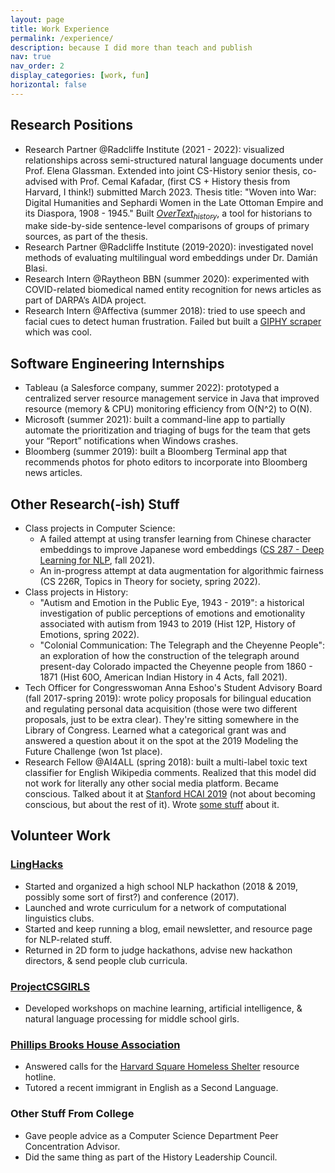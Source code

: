 ```yaml
---
layout: page
title: Work Experience
permalink: /experience/
description: because I did more than teach and publish
nav: true
nav_order: 2
display_categories: [work, fun]
horizontal: false
---
```


## Research Positions
- Research Partner @Radcliffe Institute (2021 - 2022): visualized relationships across semi-structured natural language documents under Prof. Elena Glassman. Extended into joint CS-History senior thesis, co-advised with Prof. Cemal Kafadar, (first CS + History thesis from Harvard, I think!) submitted March 2023. Thesis title: "Woven into War: Digital Humanities and Sephardi Women in the Late Ottoman Empire and its Diaspora, 1908 - 1945." Built [*OverText<sub>history</sub>*](https://github.com/ENSCMA2/overtext-history), a tool for historians to make side-by-side sentence-level comparisons of groups of primary sources, as part of the thesis.
- Research Partner @Radcliffe Institute (2019-2020): investigated novel methods of evaluating multilingual word embeddings under Dr. Damián Blasi.
- Research Intern @Raytheon BBN (summer 2020): experimented with COVID-related biomedical named entity recognition for news articles as part of DARPA’s AIDA project.
- Research Intern @Affectiva (summer 2018): tried to use speech and facial cues to detect human frustration. Failed but built a [GIPHY scraper](https://github.com/ENSCMA2/giphy-scraper) which was cool.
## Software Engineering Internships
- Tableau (a Salesforce company, summer 2022): prototyped a centralized server resource management service in Java that improved resource (memory & CPU) monitoring efficiency from O(N^2) to O(N).
- Microsoft (summer 2021): built a command-line app to partially automate the prioritization and triaging of bugs for the team that gets your “Report” notifications when Windows crashes.
- Bloomberg (summer 2019): built a Bloomberg Terminal app that recommends photos for photo editors to incorporate into Bloomberg news articles.
## Other Research(-ish) Stuff
- Class projects in Computer Science:
  - A failed attempt at using transfer learning from Chinese character embeddings to improve Japanese word embeddings ([CS 287 - Deep Learning for NLP](https://harvard-iacs.github.io/CS287/), fall 2021).
  - An in-progress attempt at data augmentation for algorithmic fairness (CS 226R, Topics in Theory for society, spring 2022).
- Class projects in History:
  - "Autism and Emotion in the Public Eye, 1943 - 2019": a historical investigation of public perceptions of emotions and emotionality associated with autism from 1943 to 2019 (Hist 12P, History of Emotions, spring 2022).
  - "Colonial Communication: The Telegraph and the Cheyenne People": an exploration of how the construction of the telegraph around present-day Colorado impacted the Cheyenne people from 1860 - 1871 (Hist 60O, American Indian History in 4 Acts, fall 2021).
- Tech Officer for Congresswoman Anna Eshoo's Student Advisory Board (fall 2017-spring 2019): wrote policy proposals for bilingual education and regulating personal data acquisition (those were two different proposals, just to be extra clear). They're sitting somewhere in the Library of Congress. Learned what a categorical grant was and answered a question about it on the spot at the 2019 Modeling the Future Challenge (won 1st place).
- Research Fellow @AI4ALL (spring 2018): built a multi-label toxic text classifier for English Wikipedia comments. Realized that this model did not work for literally any other social media platform. Became conscious. Talked about it at [Stanford HCAI 2019](https://medium.com/stanfords-gdpi/the-future-of-human-centered-ai-governance-innovation-and-protection-of-human-rights-5c371f195232) (not about becoming conscious, but about the rest of it). Wrote [some stuff](https://medium.com/ai4allorg/making-the-internet-a-safer-place-with-ai-f97cf46b3f16) about it.
## Volunteer Work
### [LingHacks](http://linghacks.tech)
- Started and organized a high school NLP hackathon (2018 & 2019, possibly some sort of first?) and conference (2017).
- Launched and wrote curriculum for a network of computational linguistics clubs.
- Started and keep running a blog, email newsletter, and resource page for NLP-related stuff.
- Returned in 2D form to judge hackathons, advise new hackathon directors, & send people club curricula.
### [ProjectCSGIRLS](https://projectcsgirls.org)
- Developed workshops on machine learning, artificial intelligence, & natural language processing for middle school girls.
### [Phillips Brooks House Association](https://pbha.org)
- Answered calls for the [Harvard Square Homeless Shelter](https://hshshelter.org/) resource hotline.
- Tutored a recent immigrant in English as a Second Language.
### Other Stuff From College
- Gave people advice as a Computer Science Department Peer Concentration Advisor.
- Did the same thing as part of the History Leadership Council.

